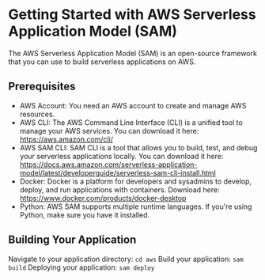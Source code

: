 # Getting Started with AWS Serverless Application Model (SAM)

The AWS Serverless Application Model (SAM) is an open-source framework that you can use to build serverless applications on AWS.

## Prerequisites

- AWS Account: You need an AWS account to create and manage AWS resources.
- AWS CLI: The AWS Command Line Interface (CLI) is a unified tool to manage your AWS services. You can download it here: https://aws.amazon.com/cli/
- AWS SAM CLI: SAM CLI is a tool that allows you to build, test, and debug your serverless applications locally. You can download it here: https://docs.aws.amazon.com/serverless-application-model/latest/developerguide/serverless-sam-cli-install.html
- Docker: Docker is a platform for developers and sysadmins to develop, deploy, and run applications with containers. Download here: https://www.docker.com/products/docker-desktop
- Python: AWS SAM supports multiple runtime languages. If you're using Python, make sure you have it installed.

## Building Your Application

Navigate to your application directory: `cd aws`
Build your application: `sam build`
Deploying your application: `sam deploy`
